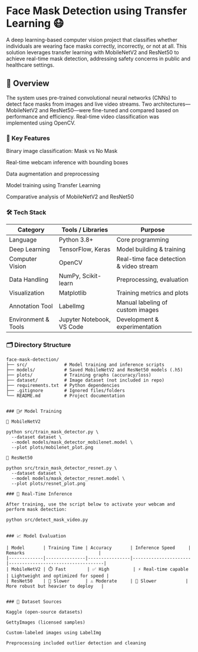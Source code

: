 # Face Mask Detection using Transfer Learning 😷

A deep learning-based computer vision project that classifies whether individuals are wearing face masks correctly, incorrectly, or not at all. This solution leverages transfer learning with MobileNetV2 and ResNet50 to achieve real-time mask detection, addressing safety concerns in public and healthcare settings.

## 🚀 Overview

The system uses pre-trained convolutional neural networks (CNNs) to detect face masks from images and live video streams. Two architectures—MobileNetV2 and ResNet50—were fine-tuned and compared based on performance and efficiency. Real-time video classification was implemented using OpenCV.

### 🧠 Key Features

Binary image classification: Mask vs No Mask

Real-time webcam inference with bounding boxes

Data augmentation and preprocessing

Model training using Transfer Learning

Comparative analysis of MobileNetV2 and ResNet50

### 🛠️ Tech Stack

| Category            | Tools / Libraries                                 | Purpose                                 |
|---------------------|---------------------------------------------------|-----------------------------------------|
| Language            | Python 3.8+                                       | Core programming                        |
| Deep Learning       | TensorFlow, Keras                                 | Model building & training               |
| Computer Vision     | OpenCV                                            | Real-time face detection & video stream |
| Data Handling       | NumPy, Scikit-learn                               | Preprocessing, evaluation               |
| Visualization       | Matplotlib                                        | Training metrics and plots              |
| Annotation Tool     | LabelImg                                          | Manual labeling of custom images        |
| Environment & Tools | Jupyter Notebook, VS Code                         | Development & experimentation           |


### 🗂️ Directory Structure

```text
face-mask-detection/
├── src/              # Model training and inference scripts
├── models/           # Saved MobileNetV2 and ResNet50 models (.h5)
├── plots/            # Training graphs (accuracy/loss)
├── dataset/          # Image dataset (not included in repo)
├── requirements.txt  # Python dependencies
├── .gitignore        # Ignored files/folders
└── README.md         # Project documentation


### 🏋️‍♂️ Model Training

🔹 MobileNetV2

python src/train_mask_detector.py \
  --dataset dataset \
  --model models/mask_detector_mobilenet.model \
  --plot plots/mobilenet_plot.png

🔹 ResNet50

python src/train_mask_detector_resnet.py \
  --dataset dataset \
  --model models/mask_detector_resnet.model \
  --plot plots/resnet_plot.png

### 🎥 Real-Time Inference

After training, use the script below to activate your webcam and perform mask detection:

python src/detect_mask_video.py


### 📈 Model Evaluation

| Model       | Training Time | Accuracy       | Inference Speed     | Remarks                            |
|-------------|---------------|----------------|----------------------|------------------------------------|
| MobileNetV2 | ⏱️ Fast        | ✅ High         | ⚡ Real-time capable | Lightweight and optimized for speed |
| ResNet50    | 🐢 Slower      | ⚠️ Moderate     | 🐌 Slower           | More robust but heavier to deploy   |


### 📜 Dataset Sources

Kaggle (open-source datasets)

GettyImages (licensed samples)

Custom-labeled images using LabelImg

Preprocessing included outlier detection and cleaning

